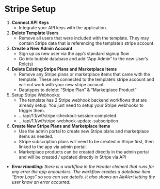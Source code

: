 # Stripe Setup

1. **Connect API Keys**
   * Integrate your API keys with the application.
2. **Delete Template Users**
   * Remove all users that were included with the template. They may contain Stripe data that is referencing the template’s stripe account.
3. **Create a New Admin Account**
   * Sign up as new user via the app’s standard signup flow
   * Go into bubble database and add “App Admin” to the new User’s Role(s)
4. **Delete Existing Stripe Plans and Marketplace Items**
   * Remove any Stripe plans or marketplace items that came with the template. These are connected to the template’s stripe account and will not work with your new stripe account.
   * Datatypes to delete: “Stripe Plan” & “Marketplace Product”
5. Setup Stripe Webhooks:
   * The template has 2 Stripe webhook backend workflows that are already setup. You just need to setup your Stripe webhooks to trigger them.
   * …/api/1.1/wf/stripe-checkout-session-completed
   * …/api/1.1/wf/stripe-webhook-update-subscription
6. **Create New Stripe Plans and Marketplace Items**
   * Use the admin portal to create new Stripe plans and marketplace items as needed.
   * Stripe subscription plans will need to be created in Stripe first, then linked to the app via admin portal.
   * Marketplace products can be created directly in the admin portal and will be created / updated directly in Stripe via API

* _**Error Handling:** there is a workflow in the Header element that runs for any error the app encounters. The workflow creates a database item “Error Logs” so you can see details. It also shows an AirAlert letting the user know an error occurred._
